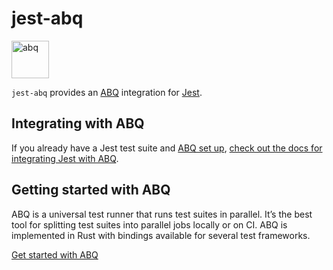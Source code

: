 # jest-abq

<img src="https://www.rwx.com/abq.svg" height="60" alt="abq">

`jest-abq` provides an [ABQ](https://www.rwx.com/abq) integration for [Jest](https://github.com/facebook/jest).

## Integrating with ABQ

If you already have a Jest test suite and [ABQ set up][abq-get-started], [check out the docs for integrating Jest with ABQ](https://www.rwx.com/docs/abq/test-frameworks/jest).

## Getting started with ABQ

ABQ is a universal test runner that runs test suites in parallel. It’s the best tool for splitting test suites into parallel jobs locally or on CI. ABQ is implemented in Rust with bindings available for several test frameworks.

[Get started with ABQ][abq-get-started]

[abq-get-started]: https://www.rwx.com/docs/abq/getting-started
